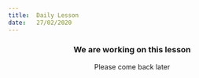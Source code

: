```yaml
---
title:  Daily Lesson
date:   27/02/2020
---
```


### <center>We are working on this lesson</center>
<center>Please come back later</center>